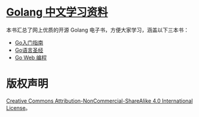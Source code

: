 # [Golang 中文学习资料](http://go.wuhaolin.cn/)
本书汇总了网上优质的开源 Golang 电子书，方便大家学习，涵盖以下三本书：

- [Go入门指南](http://go.wuhaolin.cn/the-way-to-go/)
- [Go语言圣经](http://go.wuhaolin.cn/gopl/)
- [Go Web 编程](http://go.wuhaolin.cn/build-web-application-with-golang/)

# 版权声明
[Creative Commons Attribution-NonCommercial-ShareAlike 4.0 International License](http://creativecommons.org/licenses/by-nc-sa/4.0/)。
